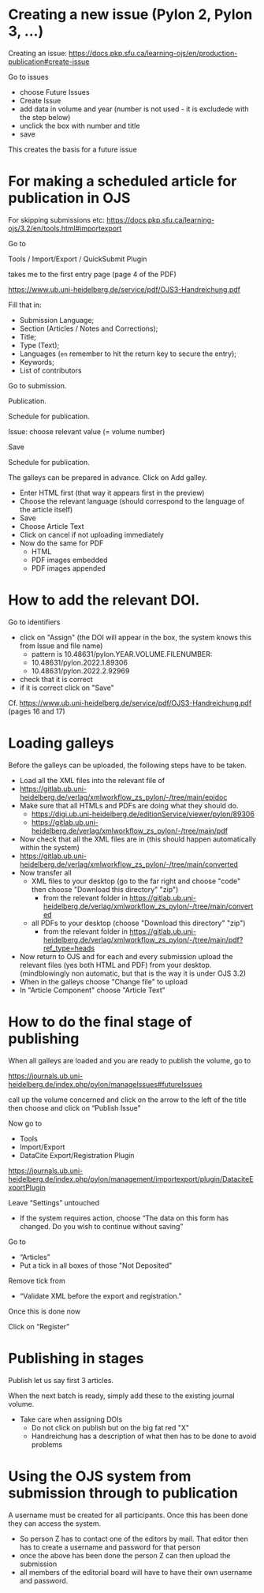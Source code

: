  # Creating a new issue (Pylon 2, Pylon 3, ...)

Creating an issue: https://docs.pkp.sfu.ca/learning-ojs/en/production-publication#create-issue

Go to issues

- choose Future Issues
- Create Issue
- add data in volume and year (number is not used - it is excludede with the step below)
- unclick the box with number and title 
- save

This creates the basis for a future issue

# For making a scheduled article for publication in OJS

For skipping submissions etc: https://docs.pkp.sfu.ca/learning-ojs/3.2/en/tools.html#importexport

Go to

Tools / Import/Export / QuickSubmit Plugin

takes me to the first entry page (page 4 of the PDF)

https://www.ub.uni-heidelberg.de/service/pdf/OJS3-Handreichung.pdf

Fill that in:
- Submission Language;
- Section (Articles / Notes and Corrections);
- Title;
- Type (Text);
- Languages (`en`  remember to hit the return key to secure the entry);
- Keywords;
- List of contributors

Go to submission.

Publication.

Schedule for publication.

Issue: choose relevant value (= volume number)

Save

Schedule for publication.

The galleys can be prepared in advance. Click on Add galley.
- Enter HTML first (that way it appears first in the preview)
- Choose the relevant language (should correspond to the language of the article itself)
- Save
- Choose Article Text
- Click on cancel if not uploading immediately
- Now do the same for PDF
  - HTML
  - PDF images embedded
  - PDF images appended
  
# How to add the relevant DOI.

Go to identifiers

- click on "Assign" (the DOI will appear in the box, the system knows this from Issue and file name)
  - pattern is 10.48631/pylon.YEAR.VOLUME.FILENUMBER: 
  - 10.48631/pylon.2022.1.89306 
  - 10.48631/pylon.2022.2.92969
- check that it is correct
- if it is correct click on "Save"

Cf. https://www.ub.uni-heidelberg.de/service/pdf/OJS3-Handreichung.pdf (pages 16 and 17)

# Loading galleys

Before the galleys can be uploaded, the following steps have to be taken.
- Load all the XML files into the relevant file of 
- https://gitlab.ub.uni-heidelberg.de/verlag/xmlworkflow_zs_pylon/-/tree/main/epidoc
- Make sure that all HTMLs and PDFs are doing what they should do.
  - https://digi.ub.uni-heidelberg.de/editionService/viewer/pylon/89306
  - https://gitlab.ub.uni-heidelberg.de/verlag/xmlworkflow_zs_pylon/-/tree/main/pdf
- Now check that all the XML files are in (this should happen automatically within the system)
- https://gitlab.ub.uni-heidelberg.de/verlag/xmlworkflow_zs_pylon/-/tree/main/converted
- Now transfer all
  - XML files to your desktop (go to the far right and choose "code" then choose "Download this directory" "zip")
    - from the relevant folder in https://gitlab.ub.uni-heidelberg.de/verlag/xmlworkflow_zs_pylon/-/tree/main/converted
  - all PDFs to your desktop (choose "Download this directory" "zip")
    - from the relevant folder in https://gitlab.ub.uni-heidelberg.de/verlag/xmlworkflow_zs_pylon/-/tree/main/pdf?ref_type=heads
- Now return to OJS and for each and every submission upload the relevant files (yes both HTML and PDF) from your desktop. (mindblowingly non automatic, but that is the way it is under OJS 3.2)
- When in the galleys choose "Change file" to upload
- In "Article Component" choose "Article Text"

# How to do the final stage of publishing

When all galleys are loaded and you are ready to publish the volume, go to 

https://journals.ub.uni-heidelberg.de/index.php/pylon/manageIssues#futureIssues

call up the volume concerned and click on the arrow to the left of the title then choose and click on “Publish Issue”

Now go to 
- Tools
- Import/Export
- DataCite Export/Registration Plugin

https://journals.ub.uni-heidelberg.de/index.php/pylon/management/importexport/plugin/DataciteExportPlugin

Leave “Settings” untouched
- If the system requires action, choose “The data on this form has changed. Do you wish to continue without
saving”

Go to 
- “Articles”
- Put a tick in all boxes of those "Not Deposited"

Remove tick from 
- “Validate XML before the export and registration.”

Once this is done now

Click on “Register”

# Publishing in stages

Publish let us say first 3 articles. 

When the next batch is ready, simply add these to the existing journal volume. 
- Take care when assigning DOIs
  - Do not click on publish but on the big fat red "X"
  - Handreichung has a description of what then has to be done to avoid problems
 
# Using the OJS system from submission through to publication

A username must be created for all participants. Once this has been done they can access the system.
- So person Z has to contact one of the editors by mail. That editor then has to create a username and password for that person
- once the above has been done the person Z can then upload the submission
- all members of the editorial board will have to have their own username and password.

